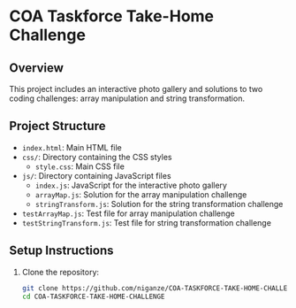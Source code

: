 # COA Taskforce Take-Home Challenge

## Overview
This project includes an interactive photo gallery and solutions to two coding challenges: array manipulation and string transformation.

## Project Structure
- `index.html`: Main HTML file
- `css/`: Directory containing the CSS styles
  - `style.css`: Main CSS file
- `js/`: Directory containing JavaScript files
  - `index.js`: JavaScript for the interactive photo gallery
  - `arrayMap.js`: Solution for the array manipulation challenge
  - `stringTransform.js`: Solution for the string transformation challenge
- `testArrayMap.js`: Test file for array manipulation challenge
- `testStringTransform.js`: Test file for string transformation challenge

## Setup Instructions
1. Clone the repository:
   ```sh
   git clone https://github.com/niganze/COA-TASKFORCE-TAKE-HOME-CHALLENGE.git
   cd COA-TASKFORCE-TAKE-HOME-CHALLENGE
